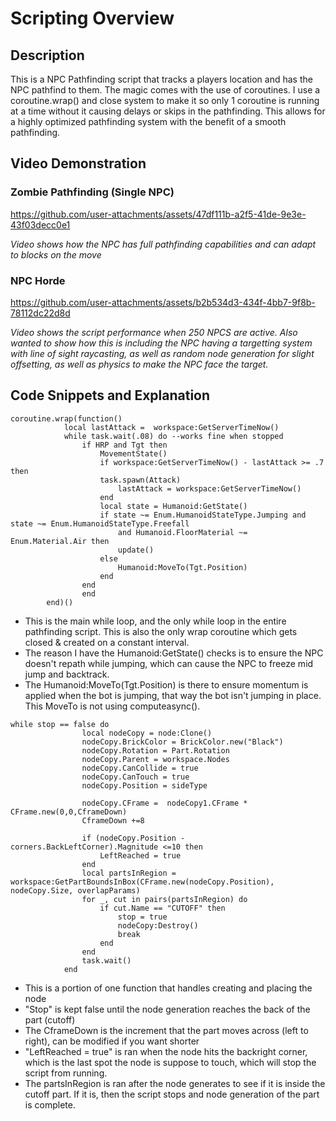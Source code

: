 # Scripting Overview

## Description
This is a NPC Pathfinding script that tracks a players location and has the NPC pathfind to them. The magic comes with the use of coroutines. I use a coroutine.wrap() and close system to make it so only 1 coroutine is running at a time without it causing delays or skips in the pathfinding. This allows for a highly optimized pathfinding system with the benefit of a smooth pathfinding.

## Video Demonstration

### Zombie Pathfinding (Single NPC)

https://github.com/user-attachments/assets/47df111b-a2f5-41de-9e3e-43f03decc0e1


*Video shows how the NPC has full pathfinding capabilities and can adapt to blocks on the move*


### NPC Horde


https://github.com/user-attachments/assets/b2b534d3-434f-4bb7-9f8b-78112dc22d8d


*Video shows the script performance when 250 NPCS are active. Also wanted to show how this is including the NPC having a targetting system with line of sight raycasting, as well as random node generation for slight offsetting, as well as physics to make the NPC face the target.*

## Code Snippets and Explanation
```
coroutine.wrap(function() 
			local lastAttack =  workspace:GetServerTimeNow()
			while task.wait(.08) do --works fine when stopped
				if HRP and Tgt then
					MovementState()
					if workspace:GetServerTimeNow() - lastAttack >= .7 then 
					task.spawn(Attack)
						lastAttack = workspace:GetServerTimeNow()
					end
					local state = Humanoid:GetState()
					if state ~= Enum.HumanoidStateType.Jumping and state ~= Enum.HumanoidStateType.Freefall 
						and Humanoid.FloorMaterial ~= Enum.Material.Air then
						update()
					else
						Humanoid:MoveTo(Tgt.Position)
					end
				end
				end
		end)()
```
- This is the main while loop, and the only while loop in the entire pathfinding script. This is also the only wrap coroutine which gets closed & created on a constant interval.
- The reason I have the Humanoid:GetState() checks is to ensure the NPC doesn't repath while jumping, which can cause the NPC to freeze mid jump and backtrack.
- The Humanoid:MoveTo(Tgt.Position) is there to ensure momentum is applied when the bot is jumping, that way the bot isn't jumping in place. This MoveTo is not using computeasync().



```
while stop == false do
				local nodeCopy = node:Clone()
				nodeCopy.BrickColor = BrickColor.new("Black")
				nodeCopy.Rotation = Part.Rotation
				nodeCopy.Parent = workspace.Nodes
				nodeCopy.CanCollide = true
				nodeCopy.CanTouch = true
				nodeCopy.Position = sideType

				nodeCopy.CFrame =  nodeCopy1.CFrame * CFrame.new(0,0,CframeDown)
				CframeDown +=8

				if (nodeCopy.Position - corners.BackLeftCorner).Magnitude <=10 then
					LeftReached = true
				end
				local partsInRegion = workspace:GetPartBoundsInBox(CFrame.new(nodeCopy.Position), nodeCopy.Size, overlapParams)
				for _, cut in pairs(partsInRegion) do
					if cut.Name == "CUTOFF" then
						stop = true
						nodeCopy:Destroy()
						break
					end
				end
				task.wait()
			end
```
- This is a portion of one function that handles creating and placing the node
- "Stop" is kept false until the node generation reaches the back of the part (cutoff)
- The CframeDown is the increment that the part moves across (left to right), can be modified if you want shorter
- "LeftReached = true" is ran when the node hits the backright corner, which is the last spot the node is suppose to touch, which will stop the script from running.
- The partsInRegion is ran after the node generates to see if it is inside the cutoff part. If it is, then the script stops and node generation of the part is complete.
